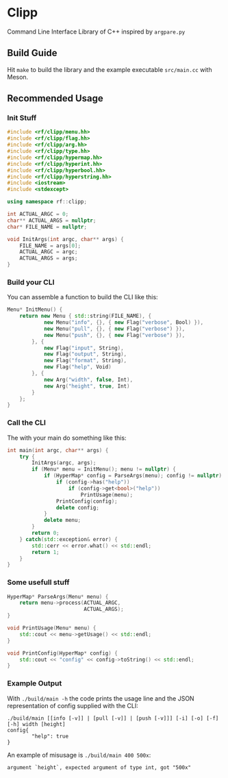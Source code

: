 # Clipp

Command Line Interface Library of C++ inspired by `argpare.py`

## Build Guide

Hit `make` to build the library and the example executable `src/main.cc` with Meson.

## Recommended Usage

### Init Stuff

```c++
#include <rf/clipp/menu.hh>
#include <rf/clipp/flag.hh>
#include <rf/clipp/arg.hh>
#include <rf/clipp/type.hh>
#include <rf/clipp/hypermap.hh>
#include <rf/clipp/hyperint.hh>
#include <rf/clipp/hyperbool.hh>
#include <rf/clipp/hyperstring.hh>
#include <iostream>
#include <stdexcept>

using namespace rf::clipp;

int ACTUAL_ARGC = 0;
char** ACTUAL_ARGS = nullptr;
char* FILE_NAME = nullptr;

void InitArgs(int argc, char** args) {
    FILE_NAME = args[0];
    ACTUAL_ARGC = argc;
    ACTUAL_ARGS = args;
}
```

### Build your CLI

You can assemble a function to build the CLI like this:

```c++
Menu* InitMenu() {
    return new Menu { std::string(FILE_NAME), {
            new Menu("info", {}, { new Flag("verbose", Bool) }),
            new Menu("pull", {}, { new Flag("verbose") }),
            new Menu("push", {}, { new Flag("verbose") }),
        }, {
            new Flag("input", String),
            new Flag("output", String),
            new Flag("format", String),
            new Flag("help", Void)
        }, {
            new Arg("width", false, Int),
            new Arg("height", true, Int)
        }
    };
}
```

### Call the CLI

The with your main do something like this:

```c++
int main(int argc, char** args) {
    try {
        InitArgs(argc, args);
        if (Menu* menu = InitMenu(); menu != nullptr) {
            if (HyperMap* config = ParseArgs(menu); config != nullptr) {
                if (config->has("help"))
                    if (config->get<bool>("help"))
                        PrintUsage(menu);
                PrintConfig(config);
                delete config;
            }
            delete menu;
        }
        return 0;
    } catch(std::exception& error) {
        std::cerr << error.what() << std::endl;
        return 1;
    }
}
```

### Some usefull stuff

```c++
HyperMap* ParseArgs(Menu* menu) {
    return menu->process(ACTUAL_ARGC,
                         ACTUAL_ARGS);
}

void PrintUsage(Menu* menu) {
    std::cout << menu->getUsage() << std::endl;
}

void PrintConfig(HyperMap* config) {
    std::cout << "config" << config->toString() << std::endl;
}
```

### Example Output

With `./build/main -h` the code prints the usage line and the JSON representation of config supplied with the CLI:

```text
./build/main [[info [-v]] | [pull [-v]] | [push [-v]]] [-i] [-o] [-f] [-h] width [height]
config{
        "help": true
}
```

An example of misusage is `./build/main 400 500x`:

```text
argument `height`, expected argument of type int, got "500x"
```
